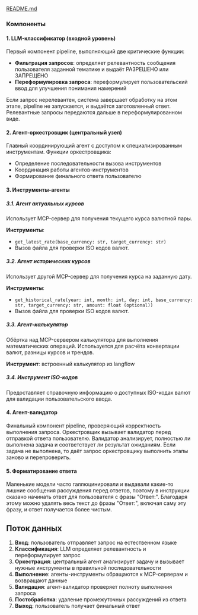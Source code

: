 [README.md](Readme.md)

### Компоненты

#### 1. LLM-классификатор (входной уровень)

Первый компонент pipeline, выполняющий две критические функции:

- **Фильтрация запросов**: определяет релевантность сообщения пользователя заданной тематике и выдаёт РАЗРЕШЕНО или ЗАПРЕЩЕНО
- **Переформулировка запроса**: переформулирует пользовательский ввод для улучшения понимания намерений

Если запрос нерелевантен, система завершает обработку на этом этапе, pipeline не запускается, и выдаётся заготовленный ответ. Релевантные запросы передаются дальше в переформулированном виде.

#### 2. Агент-оркестровщик (центральный узел)

Главный координирующий агент с доступом к специализированным инструментам. Функции оркестровщика:

- Определение последовательности вызова инструментов
- Координация работы агентов-инструментов
- Формирование финального ответа пользователю

#### 3. Инструменты-агенты

##### 3.1. Агент актуальных курсов

Использует MCP-сервер для получения текущего курса валютной пары.

**Инструменты**: 
- `get_latest_rate(base_currency: str, target_currency: str)`
- Вызов файла для проверки ISO кодов валют.

##### 3.2. Агент исторических курсов

Использует другой MCP-сервер для получения курса на заданную дату.

**Инструменты**: 
- `get_historical_rate(year: int, month: int, day: int, base_currency: str, target_currency: str, amount: float (optional))`
- Вызов файла для проверки ISO кодов валют.

##### 3.3. Агент-калькулятор

Обёртка над MCP-сервером калькулятора для выполнения математических операций. Используется для расчёта конвертации валют, разницы курсов и трендов.

**Инструмент**: встроенный калькулятор из langflow

##### 3.4. Инструмент ISO-кодов

Предоставляет справочную информацию о доступных ISO-кодах валют для валидации пользовательского ввода.

#### 4. Агент-валидатор 

Финальный компонент pipeline, проверяющий корректность выполнения запроса. Оркестровщик вызывает валидатор перед отправкой ответа пользователю. Валидатор анализирует, полностью ли выполнена задача и соответствует ли результат ожиданиям. 
Если задача не выполнена, то даёт запрос оркестровщику выполнить этапы заново и перепроверить.

#### 5. Форматирование ответа

Маленькие модели часто галлюцинировали и выдавали какие-то лишние сообщения рассуждения перед ответов, поэтому в инструкции сказано начинать ответ для пользователя с фразы "Ответ:". Благодаря этому можно удалять весь текст до фразы "Ответ:", включая саму эту фразу, и ответ получается более чистым.

## Поток данных

1. **Вход**: пользователь отправляет запрос на естественном языке
2. **Классификация**: LLM определяет релевантность и переформулирует запрос
3. **Оркестрация**: центральный агент анализирует задачу и вызывает нужные инструменты в правильной последовательности
4. **Выполнение**: агенты-инструменты обращаются к MCP-серверам и возвращают данные
5. **Валидация**: агент-валидатор проверяет полноту выполнения запроса
6. **Постобработка**: удаление промежуточных рассуждений из ответа
7. **Выход**: пользователь получает финальный ответ